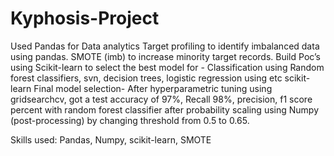 # Kyphosis-Project

Used Pandas for Data analytics
Target profiling to identify imbalanced data using pandas. SMOTE (imb) to increase minority target records.
Build Poc’s using Scikit-learn to select the best model for - Classification using Random forest classifiers, svn, decision trees, logistic regression using etc scikit-learn
Final model selection- After hyperparametric tuning using gridsearchcv, got a test accuracy of 97%, Recall 98%, precision, f1 score percent with random forest classifier after probability scaling using Numpy (post-processing) by changing threshold from 0.5 to 0.65.

Skills used: Pandas, Numpy, scikit-learn, SMOTE
